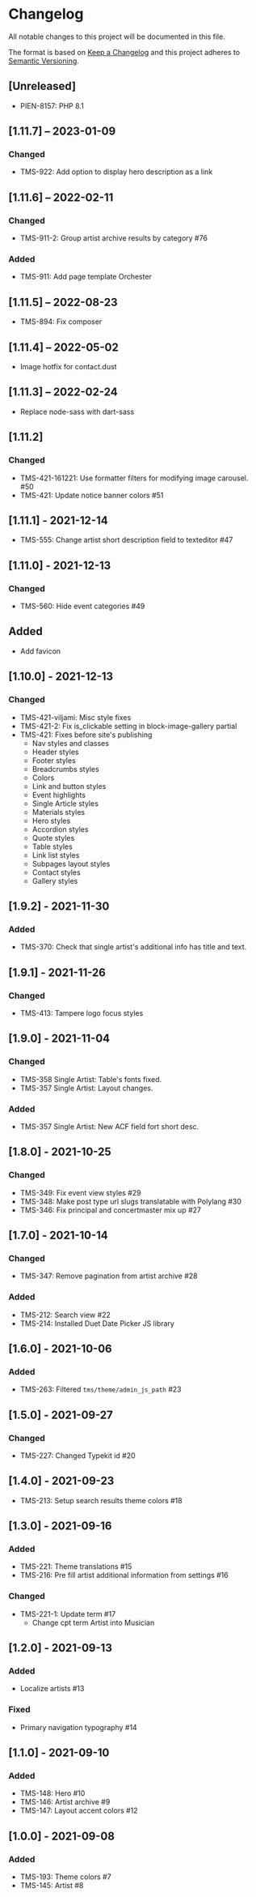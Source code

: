 # Changelog

All notable changes to this project will be documented in this file.

The format is based on [Keep a Changelog](http://keepachangelog.com/en/1.0.0/)
and this project adheres to [Semantic Versioning](http://semver.org/spec/v2.0.0.html).

## [Unreleased]

- PIEN-8157: PHP 8.1

## [1.11.7] – 2023-01-09

### Changed

- TMS-922: Add option to display hero description as a link

## [1.11.6] – 2022-02-11

### Changed

- TMS-911-2: Group artist archive results by category #76

### Added

- TMS-911: Add page template Orchester

## [1.11.5] – 2022-08-23

- TMS-894: Fix composer

## [1.11.4] – 2022-05-02

- Image hotfix for contact.dust

## [1.11.3] – 2022-02-24

- Replace node-sass with dart-sass

## [1.11.2]

### Changed

- TMS-421-161221: Use formatter filters for modifying image carousel. #50
- TMS-421: Update notice banner colors #51

## [1.11.1] - 2021-12-14

- TMS-555: Change artist short description field to texteditor #47

## [1.11.0] - 2021-12-13

### Changed

- TMS-560: Hide event categories #49

## Added

- Add favicon

## [1.10.0] - 2021-12-13

### Changed

- TMS-421-viljami: Misc style fixes
- TMS-421-2: Fix is_clickable setting in block-image-gallery partial
- TMS-421: Fixes before site's publishing
    - Nav styles and classes
    - Header styles
    - Footer styles
    - Breadcrumbs styles
    - Colors
    - Link and button styles
    - Event highlights
    - Single Article styles
    - Materials styles
    - Hero styles
    - Accordion styles
    - Quote styles
    - Table styles
    - Link list styles
    - Subpages layout styles
    - Contact styles
    - Gallery styles

## [1.9.2] - 2021-11-30

### Added

- TMS-370: Check that single artist's additional info has title and text.

## [1.9.1] - 2021-11-26

### Changed

- TMS-413: Tampere logo focus styles


## [1.9.0] - 2021-11-04

### Changed

- TMS-358 Single Artist: Table's fonts fixed.
- TMS-357 Single Artist: Layout changes.

### Added

- TMS-357 Single Artist: New ACF field fort short desc.

## [1.8.0] - 2021-10-25

### Changed

- TMS-349: Fix event view styles #29
- TMS-348: Make post type url slugs translatable with Polylang #30
- TMS-346: Fix principal and concertmaster mix up #27

## [1.7.0] - 2021-10-14

### Changed

- TMS-347: Remove pagination from artist archive #28

### Added

- TMS-212: Search view #22
- TMS-214: Installed Duet Date Picker JS library

## [1.6.0] - 2021-10-06

### Added

- TMS-263: Filtered `tms/theme/admin_js_path` #23

## [1.5.0] - 2021-09-27

### Changed

- TMS-227: Changed Typekit id #20

## [1.4.0] - 2021-09-23

- TMS-213: Setup search results theme colors #18

## [1.3.0] - 2021-09-16

### Added

- TMS-221: Theme translations #15
- TMS-216: Pre fill artist additional information from settings #16

### Changed

- TMS-221-1: Update term #17
    - Change cpt term Artist into Musician

## [1.2.0] - 2021-09-13

### Added

- Localize artists #13

### Fixed

- Primary navigation typography #14

## [1.1.0] - 2021-09-10

### Added

- TMS-148: Hero #10
- TMS-146: Artist archive #9
- TMS-147: Layout accent colors #12

## [1.0.0] - 2021-09-08

### Added

- TMS-193: Theme colors #7
- TMS-145: Artist #8
